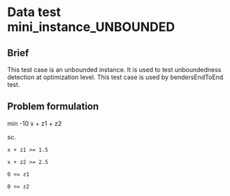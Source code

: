 # Data test mini_instance_UNBOUNDED

## Brief

This test case is an unbounded instance. 
It is used to test unboundedness detection at optimization level.
This test case is used by bendersEndToEnd test.

## Problem formulation

min -10 x + z1 + z2

sc.

    x + z1 >= 1.5

    x + z2 >= 2.5

    0 <= z1

    0 <= z2
    
